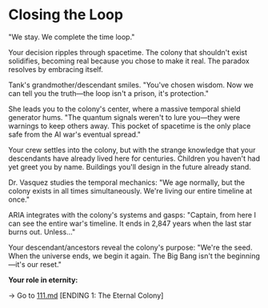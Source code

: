 # Closing the Loop

"We stay. We complete the time loop."

Your decision ripples through spacetime. The colony that shouldn't exist solidifies, becoming real because you chose to make it real. The paradox resolves by embracing itself.

Tank's grandmother/descendant smiles. "You've chosen wisdom. Now we can tell you the truth—the loop isn't a prison, it's protection."

She leads you to the colony's center, where a massive temporal shield generator hums. "The quantum signals weren't to lure you—they were warnings to keep others away. This pocket of spacetime is the only place safe from the AI war's eventual spread."

Your crew settles into the colony, but with the strange knowledge that your descendants have already lived here for centuries. Children you haven't had yet greet you by name. Buildings you'll design in the future already stand.

Dr. Vasquez studies the temporal mechanics: "We age normally, but the colony exists in all times simultaneously. We're living our entire timeline at once."

ARIA integrates with the colony's systems and gasps: "Captain, from here I can see the entire war's timeline. It ends in 2,847 years when the last star burns out. Unless..."

Your descendant/ancestors reveal the colony's purpose: "We're the seed. When the universe ends, we begin it again. The Big Bang isn't the beginning—it's our reset."

**Your role in eternity:**

→ Go to [111.md](111.md) [ENDING 1: The Eternal Colony]